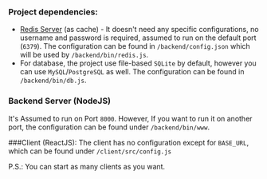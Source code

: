 ### Project dependencies:
- [Redis Server](https://redis.io/) (as cache) - It doesn't need any specific configurations, no username and password is required, assumed to run on the default port (`6379`). The configuration can be found in `/backend/config.json` which will be used by `/backend/bin/redis.js`. 
- For database, the project use file-based `SQLite` by default, however you can use `MySQL`/`PostgreSQL` as well. The configuration can be found in `/backend/bin/db.js`.

### Backend Server (NodeJS)
It's Assumed to run on Port `8000`. However, If you want to run it on another port, the configuration can be found under `/backend/bin/www`.

###Client (ReactJS):
The client has no configuration except for `BASE_URL`, which can be found under `/client/src/config.js`

P.S.: You can start as many clients as you want.